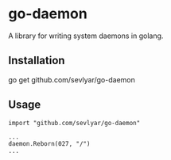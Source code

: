 go-daemon
=========

A library for writing system daemons in golang.

Installation
------------

go get github.com/sevlyar/go-daemon

Usage
-----

	import "github.com/sevlyar/go-daemon"

	...
	daemon.Reborn(027, "/")
	...